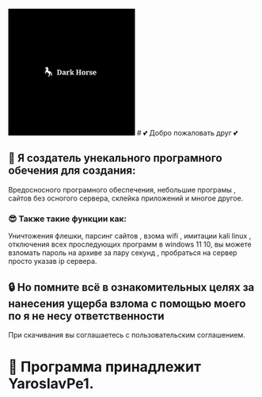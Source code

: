 
![title](res/darki.png)      # 💕 Добро пожаловать друг 💕



## 🤖 Я создатель унекального програмного обечения для создания: 
Вредосносного програмного обеспечения, небольшие програмы , сайтов без осногого сервера, склейка приложений и многое другое.


### 😎 Также такие функции как:
Уничтожения флешки, парсинг сайтов , взома wifi ,
имитации kali linux , отключения всех проследующих программ в windows 11 10,
вы можете взломать пароль на архиве за пару секунд , пробраться на сервер просто указав ip сервера.


## 🔒 Но помните всё в ознакомительных целях за нанесения ущерба взлома с помощью моего по я не несу ответственности
При скачивания вы соглашаетесь с пользовательским соглашением.

# 🔑 Программа принадлежит YaroslavPe1.





